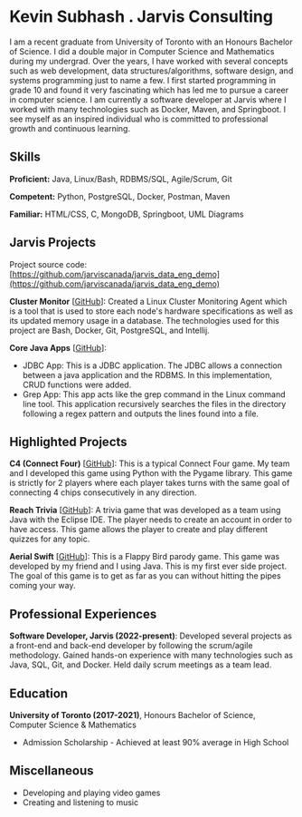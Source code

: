 # Kevin Subhash . Jarvis Consulting

I am a recent graduate from University of Toronto with an Honours Bachelor of Science. I did a double major in Computer Science and Mathematics during my undergrad. Over the years, I have worked with several concepts such as web development, data structures/algorithms, software design, and systems programming just to name a few. I first started programming in grade 10 and found it very fascinating which has led me to pursue a career in computer science. I am currently a software developer at Jarvis where I worked with many technologies such as Docker, Maven, and Springboot. I see myself as an inspired individual who is committed to professional growth and continuous learning.

## Skills

**Proficient:** Java, Linux/Bash, RDBMS/SQL, Agile/Scrum, Git

**Competent:** Python, PostgreSQL, Docker, Postman, Maven

**Familiar:** HTML/CSS, C, MongoDB, Springboot, UML Diagrams

## Jarvis Projects

Project source code: [https://github.com/jarviscanada/jarvis_data_eng_demo](https://github.com/jarviscanada/jarvis_data_eng_demo)


**Cluster Monitor** [[GitHub](https://github.com/jarviscanada/jarvis_data_eng_demo/tree/masterhttps://github.com/jarviscanada/jarvis_data_eng_KevinSubhash/tree/master/linux_sql)]: Created a Linux Cluster Monitoring Agent which is a tool that is used to store each node's hardware specifications as well as its updated memory usage in a database. The technologies used for this project are Bash, Docker, Git, PostgreSQL, and Intellij.

**Core Java Apps** [[GitHub](https://github.com/jarviscanada/jarvis_data_eng_demo/tree/master/core_java)]:
      
  - JDBC App: This is a JDBC application. The JDBC allows a connection between a java application and the RDBMS. In this implementation, CRUD functions were added.
  - Grep App: This app acts like the grep command in the Linux command line tool. This application recursively searches the files in the directory following a regex pattern and outputs the lines found into a file.


## Highlighted Projects
**C4 (Connect Four)** [[GitHub](https://github.com/osamaramihafez/c4)]: This is a typical Connect Four game. My team and I developed this game using Python with the Pygame library. This game is strictly for 2 players where each player takes turns with the same goal of connecting 4 chips consecutively in any direction.

**Reach Trivia** [[GitHub](https://github.com/thelilyliu/reach)]: A trivia game that was developed as a team using Java with the Eclipse IDE. The player needs to create an account in order to have access. This game allows the player to create and play different quizzes for any topic.

**Aerial Swift** [[GitHub](https://github.com/KevinSub/AerialSwift)]: This is a Flappy Bird parody game. This game was developed by my friend and I using Java. This is my first ever side project. The goal of this game is to get as far as you can without hitting the pipes coming your way.


## Professional Experiences

**Software Developer, Jarvis (2022-present)**: Developed several projects as a front-end and back-end developer by following the scrum/agile methodology. Gained hands-on experience with many technologies such as Java, SQL, Git, and Docker. Held daily scrum meetings as a team lead.


## Education
**University of Toronto (2017-2021)**, Honours Bachelor of Science, Computer Science & Mathematics
- Admission Scholarship - Achieved at least 90% average in High School


## Miscellaneous
- Developing and playing video games
- Creating and listening to music